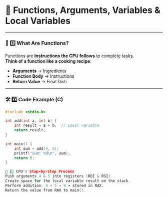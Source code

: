 # 🧠 Functions, Arguments, Variables & Local Variables  

---

### 🚀 **1️⃣ What Are Functions?**

Functions are **instructions the CPU follows** to complete tasks.  
**Think of a function like a cooking recipe**:  
- **Arguments** → Ingredients  
- **Function Body** → Instructions  
- **Return Value** → Final Dish  

---

### 🛠️ **2️⃣ Code Example (C)**

```c
#include <stdio.h>

int add(int a, int b) {
    int result = a + b;  // Local variable
    return result;
}

int main() {
    int sum = add(4, 5);
    printf("Sum: %d\n", sum);
    return 0;
}

🧠 3️⃣ CPU's Step-by-Step Process
Push arguments 4 & 5 into registers (RDI & RSI).
Create space for the local variable result on the stack.
Perform addition: 4 + 5 = 9 → stored in RAX.
Return the value from RAX to main().
